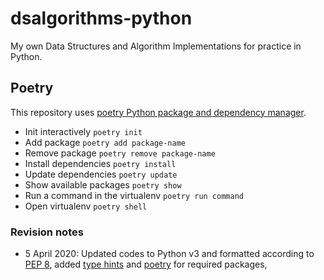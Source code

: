 # dsalgorithms-python
My own Data Structures and Algorithm Implementations for practice in Python.

## Poetry
This repository uses [poetry Python package and dependency manager](https://python-poetry.org/).

- Init interactively `poetry init`
- Add package `poetry add package-name`
- Remove package `poetry remove package-name`
- Install dependencies `poetry install`
- Update dependencies `poetry update`
- Show available packages `poetry show`
- Run a command in the virtualenv `poetry run command`
- Open virtualenv `poetry shell`

### Revision notes
- 5 April 2020: Updated codes to Python v3 and formatted according to [PEP 8](https://www.python.org/dev/peps/pep-0008/), added [type hints](https://docs.python.org/3/library/typing.html) and [poetry](https://python-poetry.org/) for required packages, 
